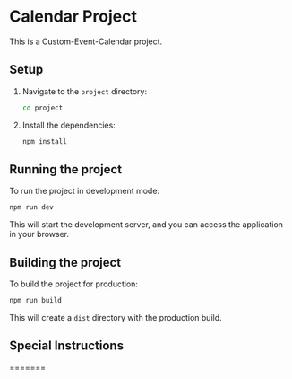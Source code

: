 
# Calendar Project

This is a Custom-Event-Calendar project.

## Setup

1. Navigate to the `project` directory:

   ```bash
   cd project
   ```

2. Install the dependencies:

   ```bash
   npm install
   ```

## Running the project

To run the project in development mode:

```bash
npm run dev
```

This will start the development server, and you can access the application in your browser.

## Building the project

To build the project for production:

```bash
npm run build
```

This will create a `dist` directory with the production build.

## Special Instructions

=======
